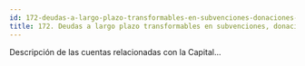 ```yaml
---
id: 172-deudas-a-largo-plazo-transformables-en-subvenciones-donaciones-y-legados
title: 172. Deudas a largo plazo transformables en subvenciones, donaciones y legados
---
```

Descripción de las cuentas relacionadas con la Capital...
